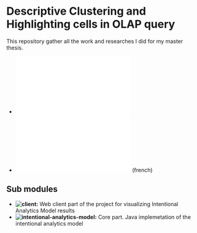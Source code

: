 # Descriptive Clustering and Highlighting cells in OLAP query

This repository gather all the work and researches I did for my master thesis.

- ![Paper](Descriptive&#32;Clustering&#32;and&#32;Highlighting&#32;cells&#32;in&#32;OLAP&#32;query.pdf "Descriptive Clustering and Highlighting cells in OLAP query")
- ![Presentation](presentation&#32;(french).pdf "Presentation") (french)

## Sub modules

- **![client](client):** Web client part of the project for visualizing Intentional Analytics Model results
- **![intentional-analytics-model](intentional-analytics-model):** Core part. Java implemetation of the intentional analytics model
